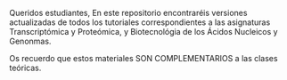 Queridos estudiantes,
En este repositorio encontraréis versiones actualizadas de todos los tutoriales correspondientes a las asignaturas Transcriptómica y Proteómica, y Biotecnológia de los Ácidos Nucleicos y Genonmas.

Os recuerdo que estos materiales SON COMPLEMENTARIOS a las clases teóricas.
